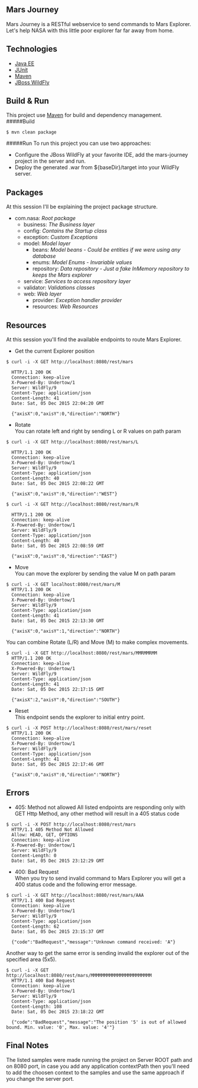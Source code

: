 Mars Journey
---
Mars Journey is a RESTful webservice to send commands to Mars Explorer.  
Let's help NASA with this little poor explorer far far away from home.

Technologies
---
- [Java EE](http://www.oracle.com/technetwork/java/javaee/overview/index.html)
- [JUnit](http://junit.org)
- [Maven](https://maven.apache.org)
- [JBoss WildFly](http://wildfly.org)

Build & Run
---
This project use [Maven](https://maven.apache.org) for build and dependency management.  
#####Build  
```
$ mvn clean package
```
#####Run
To run this project you can use two approaches:
 - Configure the JBoss WildFly at your favorite IDE, add the mars-journey project in the server and run.  
 - Deploy the generated .war from ${baseDir}/target into your WildFly server.

Packages
---
At this session I'll be explaining the project package structure.
- com.nasa: *Root package*
  - business: *The Business layer*
  - config: *Contains the Startup class*
  - exception: *Custom Exceptions*
  - model: *Model layer* 
    - beans: *Model beans - Could be entities if we were using any database*
    - enums: *Model Enums - Invariable values*
    - repository: *Data repository - Just a fake InMemory repository to keeps the Mars explorer*
  - service: *Services to access repository layer*
  - validator: *Validations classes*
  - web: *Web layer*
    - provider: *Exception handler provider*
    - resources: *Web Resources*
    
Resources
---
At this session you'll find the available endpoints to route Mars Explorer.

* Get the current Explorer position  
```
$ curl -i -X GET http://localhost:8080/rest/mars
  
  HTTP/1.1 200 OK
  Connection: keep-alive
  X-Powered-By: Undertow/1
  Server: WildFly/9
  Content-Type: application/json
  Content-Length: 41
  Date: Sat, 05 Dec 2015 22:04:20 GMT

  {"axisX":0,"axisY":0,"direction":"NORTH"}
```
* Rotate  
You can rotate left and right by sending L or R values on path param
```
$ curl -i -X GET http://localhost:8080/rest/mars/L
  
  HTTP/1.1 200 OK
  Connection: keep-alive
  X-Powered-By: Undertow/1
  Server: WildFly/9
  Content-Type: application/json
  Content-Length: 40
  Date: Sat, 05 Dec 2015 22:08:22 GMT

  {"axisX":0,"axisY":0,"direction":"WEST"}
```
```
$ curl -i -X GET http://localhost:8080/rest/mars/R
  
  HTTP/1.1 200 OK
  Connection: keep-alive
  X-Powered-By: Undertow/1
  Server: WildFly/9
  Content-Type: application/json
  Content-Length: 40
  Date: Sat, 05 Dec 2015 22:08:59 GMT
  
  {"axisX":0,"axisY":0,"direction":"EAST"}
```
* Move  
You can move the explorer by sending the value M on path param
```
$ curl -i -X GET localhost:8080/rest/mars/M
  HTTP/1.1 200 OK
  Connection: keep-alive
  X-Powered-By: Undertow/1
  Server: WildFly/9
  Content-Type: application/json
  Content-Length: 41
  Date: Sat, 05 Dec 2015 22:13:30 GMT
  
  {"axisX":0,"axisY":1,"direction":"NORTH"}
```
You can combine Rotate (L/R) and Move (M) to make complex movements.
```
$ curl -i -X GET http://localhost:8080/rest/mars/MMRMMRMM
  HTTP/1.1 200 OK
  Connection: keep-alive
  X-Powered-By: Undertow/1
  Server: WildFly/9
  Content-Type: application/json
  Content-Length: 41
  Date: Sat, 05 Dec 2015 22:17:15 GMT
  
  {"axisX":2,"axisY":0,"direction":"SOUTH"}
```
* Reset  
This endpoint sends the explorer to initial entry point.
```
$ curl -i -X POST http://localhost:8080/rest/mars/reset
  HTTP/1.1 200 OK
  Connection: keep-alive
  X-Powered-By: Undertow/1
  Server: WildFly/9
  Content-Type: application/json
  Content-Length: 41
  Date: Sat, 05 Dec 2015 22:17:46 GMT
  
  {"axisX":0,"axisY":0,"direction":"NORTH"}
```

Errors
---
* 405: Method not allowed 
All listed endpoints are responding only with GET Http Method, any other method will result in a 405 status code
```
$ curl -i -X POST http://localhost:8080/rest/mars
  HTTP/1.1 405 Method Not Allowed
  Allow: HEAD, GET, OPTIONS
  Connection: keep-alive
  X-Powered-By: Undertow/1
  Server: WildFly/9
  Content-Length: 0
  Date: Sat, 05 Dec 2015 23:12:29 GMT
```
* 400: Bad Request  
When you try to send invalid command to Mars Explorer you will get a 400 status code and the following error message. 
```
$ curl -i -X GET http://localhost:8080/rest/mars/AAA
  HTTP/1.1 400 Bad Request
  Connection: keep-alive
  X-Powered-By: Undertow/1
  Server: WildFly/9
  Content-Type: application/json
  Content-Length: 62
  Date: Sat, 05 Dec 2015 23:15:37 GMT
  
  {"code":"BadRequest","message":"Unknown command received: 'A"}
```
Another way to get the same error is sending invalid the explorer out of the specified area (5x5).
```
$ curl -i -X GET http://localhost:8080/rest/mars/MMMMMMMMMMMMMMMMMMMMMMM
  HTTP/1.1 400 Bad Request
  Connection: keep-alive
  X-Powered-By: Undertow/1
  Server: WildFly/9
  Content-Type: application/json
  Content-Length: 108
  Date: Sat, 05 Dec 2015 23:18:22 GMT
  
  {"code":"BadRequest","message":"The position '5' is out of allowed bound. Min. value: '0', Max. value: '4'"}
```

Final Notes
---
The listed samples were made running the project on Server ROOT path and on 8080 port, in case you add any application contextPath then you'll need to add the choosen context to the samples and use the same approach if you change the server port.